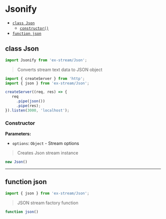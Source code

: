 # Jsonify

- [`class Json`](#class-json)
  - [`constructor()`](#json-constructor-constructor)
- [`function json`](#function-json)

<a id="class-json"></a><h2>class Json</h2>
``` javascript
import Jsonify from 'ex-stream/Json';
```
> Converts stream text data to JSON object



``` javascript
import { createServer } from 'http';
import { json } from 'ex-stream/Json';

createServer((req, res) => {
   req
     .pipe(json())
     .pipe(res);
}).listen(3000, 'localhost');
```



<h3>Constructor</h3>
<a id="json-constructor-constructor"></a>


**Parameters:**

- `options`: `Object` - Stream options



> Creates Json stream instance


``` javascript
new Json()
```


---

<a id="function-json"></a><h2>function json</h2>
``` javascript
import { json } from 'ex-stream/Json';
```
> JSON stream factory function

``` javascript
function json()
```
